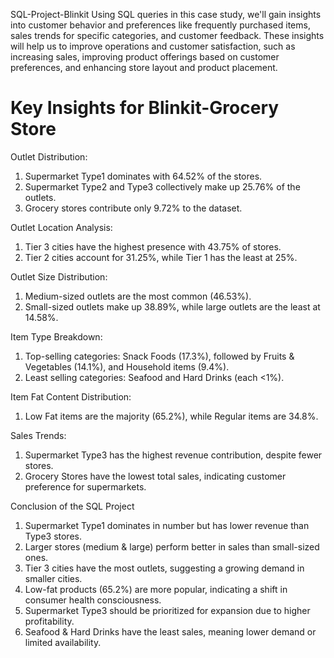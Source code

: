 SQL-Project-Blinkit
Using SQL queries in this case study, we'll gain insights into customer behavior and preferences like frequently purchased items, sales trends for specific categories, and customer feedback. These insights will help us to improve operations and customer satisfaction, such as increasing sales, improving product offerings based on customer preferences, and enhancing store layout and product placement.

# Key Insights for Blinkit-Grocery Store

Outlet Distribution:
 1. Supermarket Type1 dominates with 64.52% of the stores.
 2. Supermarket Type2 and Type3 collectively make up 25.76% of the outlets.
 3. Grocery stores contribute only 9.72% to the dataset.

Outlet Location Analysis:
 1. Tier 3 cities have the highest presence with 43.75% of stores.
 2. Tier 2 cities account for 31.25%, while Tier 1 has the least at 25%.
    
Outlet Size Distribution:
 1. Medium-sized outlets are the most common (46.53%).
 2. Small-sized outlets make up 38.89%, while large outlets are the least at 14.58%.

Item Type Breakdown:
 1. Top-selling categories: Snack Foods (17.3%), followed by Fruits & Vegetables (14.1%), and Household items (9.4%).
 2. Least selling categories: Seafood and Hard Drinks (each <1%).

Item Fat Content Distribution:
 1. Low Fat items are the majority (65.2%), while Regular items are 34.8%.

Sales Trends:
 1. Supermarket Type3 has the highest revenue contribution, despite fewer stores.
 2. Grocery Stores have the lowest total sales, indicating customer preference for supermarkets.

Conclusion of the SQL Project
 1. Supermarket Type1 dominates in number but has lower revenue than Type3 stores.
 2. Larger stores (medium & large) perform better in sales than small-sized ones.
 3. Tier 3 cities have the most outlets, suggesting a growing demand in smaller cities.
 4. Low-fat products (65.2%) are more popular, indicating a shift in consumer health consciousness.
 5. Supermarket Type3 should be prioritized for expansion due to higher profitability.
 6. Seafood & Hard Drinks have the least sales, meaning lower demand or limited availability.
